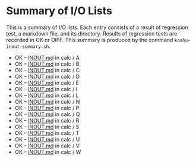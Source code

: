 # Summary of I/O Lists

This is a summary of I/O lists.
Each entry consists of a result of regression test,
a markdown file, and its directory.
Results of regression tests are recorded in OK or DIFF.
This summary is produced by the command `koshu-inout-summary.sh`.

* OK – [INOUT.md](calc/A/INOUT.md) in calc / A
* OK – [INOUT.md](calc/B/INOUT.md) in calc / B
* OK – [INOUT.md](calc/C/INOUT.md) in calc / C
* OK – [INOUT.md](calc/D/INOUT.md) in calc / D
* OK – [INOUT.md](calc/E/INOUT.md) in calc / E
* OK – [INOUT.md](calc/I/INOUT.md) in calc / I
* OK – [INOUT.md](calc/L/INOUT.md) in calc / L
* OK – [INOUT.md](calc/N/INOUT.md) in calc / N
* OK – [INOUT.md](calc/P/INOUT.md) in calc / P
* OK – [INOUT.md](calc/Q/INOUT.md) in calc / Q
* OK – [INOUT.md](calc/R/INOUT.md) in calc / R
* OK – [INOUT.md](calc/S/INOUT.md) in calc / S
* OK – [INOUT.md](calc/T/INOUT.md) in calc / T
* OK – [INOUT.md](calc/U/INOUT.md) in calc / U
* OK – [INOUT.md](calc/V/INOUT.md) in calc / V
* OK – [INOUT.md](calc/W/INOUT.md) in calc / W
